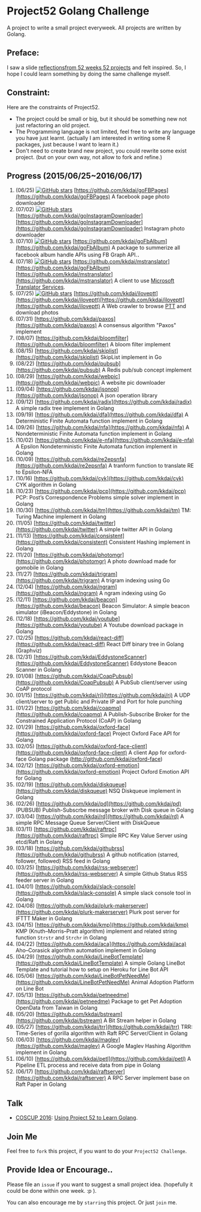 
# Project52 Golang Challenge

A project to write a small project everyweek. All projects are written by Golang.


## Preface:

I saw a slide [reflectionsfrom 52 weeks 52 projects](https://speakerdeck.com/jeffersonlam/reflections-from-52-weeks-52-projects) and felt inspired. So, I hope I could learn something by doing the same challenge myself.

## Constraint:

Here are the constraints of Project52.

- The project could be small or big, but it should be something new not just refactoring an old project.
- The Programming language is not limited, feel free to write any language you have  just learnt. (actually I am interested in writing some R packages, just because I want to learn it.)
- Don't need to create brand new project, you could rewrite some exist project. (but on your own way, not allow to fork and refine.)

## Progress (2015/06/25~2016/06/17)

1. (06/25) [![GitHub stars](https://img.shields.io/github/stars/kkdai/goFBPages?style=social)](https://github.com/kkdai/goFBPages/stargazers/) [https://github.com/kkdai/goFBPages](https://github.com/kkdai/goFBPages) A facebook page photo downloader
2. (07/02)  [![GitHub stars](https://img.shields.io/github/stars/kkdai/goInstagramDownloader?style=social)](https://github.com/kkdai/goInstagramDownloader/stargazers/) [https://github.com/kkdai/goInstagramDownloader][https://github.com/kkdai/goInstagramDownloader](https://github.com/kkdai/goInstagramDownloader) Instagram photo downloader
3. (07/10) [![GitHub stars](https://img.shields.io/github/stars/kkdai/goFbAlbum?style=social)](https://github.com/kkdai/goFbAlbum/stargazers/) [https://github.com/kkdai/goFbAlbum](https://github.com/kkdai/goFbAlbum) A package to summerize all facebook album handle APIs using FB Graph API.．
4. (07/18) [![GitHub stars](https://img.shields.io/github/stars/kkdai/mstranslator?style=social)](https://github.com/kkdai/mstranslator/stargazers/) [https://github.com/kkdai/mstranslator](https://github.com/kkdai/goFbAlbum)[https://github.com/kkdai/mstranslator](https://github.com/kkdai/mstranslator) A client to use [Microsoft Translator Services](mstranslator).
5. (07/25) [![GitHub stars](https://img.shields.io/github/stars/kkdai/iloveptt?style=sociall)](https://github.com/kkdai/iloveptt/stargazers/) [https://github.com/kkdai/iloveptt](https://github.com/kkdai/iloveptt)[https://github.com/kkdai/iloveptt](https://github.com/kkdai/iloveptt) A Web crawler to browse [PTT](https://www.ptt.cc/index.bbs.html) and download photos
6. (07/31) [https://github.com/kkdai/paxos](https://github.com/kkdai/paxos) A consensus algorithm "Paxos" implement
7. (08/07) [https://github.com/kkdai/bloomfilter](https://github.com/kkdai/bloomfilter) A bloom filter implement
8. (08/15) [https://github.com/kkdai/skiplist](https://github.com/kkdai/skiplist) SkipList implement in Go
9. (08/22) [https://github.com/kkdai/pubsub](https://github.com/kkdai/pubsub) A Redis pub/sub concept implement
10. (08/29) [https://github.com/kkdai/webpic](https://github.com/kkdai/webpic) A website pic downloader
11. (09/04) [https://github.com/kkdai/jsonop](https://github.com/kkdai/jsonop) A json operation library
12. (09/12) [https://github.com/kkdai/radix](https://github.com/kkdai/radix) A simple radix tree implement in Golang
13. (09/19) [https://github.com/kkdai/dfa](https://github.com/kkdai/dfa) A Deterministic Finite Automata function implement in Golang
14. (09/26) [https://github.com/kkdai/nfa](https://github.com/kkdai/nfa) A Nondeterministic Finite Automata function implement in Golang
15. (10/02) [https://github.com/kkdai/e-nfa](https://github.com/kkdai/e-nfa) A Epsilon Nondeterministic Finite Automata function implement in Golang
16. (10/09) [https://github.com/kkdai/re2epsnfa](https://github.com/kkdai/re2epsnfa) A tranform function to translate RE to Epsilon-NFA
17. (10/16) [https://github.com/kkdai/cyk](https://github.com/kkdai/cyk) CYK algorithm in Golang
18. (10/23) [https://github.com/kkdai/pcp](https://github.com/kkdai/pcp) PCP: Post’s Correspondence Problems simple solver implement in Golang
19. (10/30) [https://github.com/kkdai/tm](https://github.com/kkdai/tm) TM: Turing Machine implement in Golang
20. (11/05) [https://github.com/kkdai/twitter](https://github.com/kkdai/twitter) A simple twitter API in Golang
21. (11/13) [https://github.com/kkdai/consistent](https://github.com/kkdai/consistent) Consistent Hashing implement in Golang
22. (11/20) [https://github.com/kkdai/photomgr](https://github.com/kkdai/photomgr) A photo download made for gomobile in Golang
23. (11/27) [https://github.com/kkdai/trigram](https://github.com/kkdai/trigram) A trigram indexing using Go
24. (12/04) [https://github.com/kkdai/ngram](https://github.com/kkdai/ngram) A ngram indexing using Go
25. (12/11) [https://github.com/kkdai/beacon](https://github.com/kkdai/beacon) Beacon Simulator: A simple beacon simulator (iBeacon/Eddystone) in Golang
26. (12/18) [https://github.com/kkdai/youtube](https://github.com/kkdai/youtube) A Youtube download package in Golang
27. (12/25) [https://github.com/kkdai/react-diff](https://github.com/kkdai/react-diff) React Diff binary tree in Golang (Graphviz)
28. (12/31) [https://github.com/kkdai/EddystoneScanner](https://github.com/kkdai/EddystoneScanner) Eddystone Beacon Scanner in Golang
29. (01/08) [https://github.com/kkdai/CoapPubsub](https://github.com/kkdai/CoapPubsub) A PubSub client/server using CoAP protocol
30. (01/15) [https://github.com/kkdai/ri](https://github.com/kkdai/ri) A UDP client/server to get Public and Private IP and Port for hole punching
31. (01/22) [https://github.com/kkdai/coapmq](https://github.com/kkdai/coapmq) A Publish-Subscribe Broker for the Constrained Application Protocol (CoAP) in Golang
32. (01/29) [https://github.com/kkdai/oxford-face](https://github.com/kkdai/oxford-face) Project Oxford Face API for Golang
33. (02/05) [https://github.com/kkdai/oxford-face-client](https://github.com/kkdai/oxford-face-client) A client App for oxford-face Golang package (http://github.com/kkdai/oxford-face)
34. (02/12) [https://github.com/kkdai/oxford-emotion](https://github.com/kkdai/oxford-emotion) Project Oxford Emotion API for Golang
35. (02/19) [https://github.com/kkdai/diskqueue](https://github.com/kkdai/diskqueue) NSQ Diskqueue implement in Golang
36. (02/26) [https://github.com/kkdai/pd](https://github.com/kkdai/pd) (PUBSUB) Publish-Subscrbe message broker with Disk queue in Golang
37. (03/04) [https://github.com/kkdai/rd](https://github.com/kkdai/rd) A simple RPC Message Queue Server/Client with DiskQueue
38. (03/11) [https://github.com/kkdai/raftrpc](https://github.com/kkdai/raftrpc) Simple RPC Key Value Server using etcd/Raft in Golang
39. (03/18) [https://github.com/kkdai/githubrss](https://github.com/kkdai/githubrss) A github notification (starred, follower, followed) RSS feed in Golang
40. (03/25) [https://github.com/kkdai/rss-webserver](https://github.com/kkdai/rss-webserver) A simple Github Status RSS feeder server in Golang
41. (04/01) [https://github.com/kkdai/slack-console](https://github.com/kkdai/slack-console) A simple slack console tool in Golang
42. (04/08) [https://github.com/kkdai/plurk-makerserver](https://github.com/kkdai/plurk-makerserver) Plurk post server for IFTTT Maker in Golang
43. (04/15) [https://github.com/kkdai/kmp](https://github.com/kkdai/kmp) KMP (Knuth–Morris–Pratt algorithm) implement and related string function `Strstr` and `Strchr` in Golang
44. (04/22) [https://github.com/kkdai/aca](https://github.com/kkdai/aca) Aho–Corasick algorithm automation implement in Golang
45. (04/29) [https://github.com/kkdai/LineBotTemplate](https://github.com/kkdai/LineBotTemplate) A simple Golang LineBot Template and tutorial how to setup on Heroku for Line Bot API
46. (05/06) [https://github.com/kkdai/LineBotPetNeedMe](https://github.com/kkdai/LineBotPetNeedMe) Animal Adoption Platform on Line Bot
47. (05/13) [https://github.com/kkdai/petneedme](https://github.com/kkdai/petneedme) Package to get Pet Adoption OpenData from Taiwan in Golang
48. (05/20) [https://github.com/kkdai/bstream](https://github.com/kkdai/bstream) A Bit Stream helper in Golang
49. (05/27) [https://github.com/kkdai/trr](https://github.com/kkdai/trr) TRR: Time-Series of gorilla algorithm with Raft RPC Server/Client in Golang
50. (06/03) [https://github.com/kkdai/maglev](https://github.com/kkdai/maglev) A Google Maglev Hashing Algorithm implement in Golang
51. (06/10) [https://github.com/kkdai/petl](https://github.com/kkdai/petl) A Pipeline ETL process and receive data from pipe in Golang
52. (06/17) [https://github.com/kkdai/raftserver](https://github.com/kkdai/raftserver) A RPC Server implement base on Raft Paper in Golang


## Talk

- [COSCUP 2016](http://coscup.org/2016/): [Using Project 52 to Learn Golang](http://www.slideshare.net/EvansLin/coscup-2016-project-52-for-golang).

## Join Me

Feel free to `fork` this project, if you want to do your `Project52 Challenge`.

## Provide Idea or Encourage..

Please file an `issue` if you want to suggest a small project idea. (hopefully it could be done within one week.  :p ).

You can also encourage me by `starring` this project. Or just `join` me.

